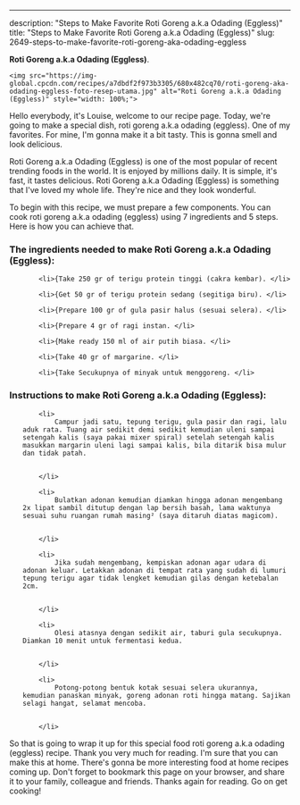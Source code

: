 ---
description: "Steps to Make Favorite Roti Goreng a.k.a Odading (Eggless)"
title: "Steps to Make Favorite Roti Goreng a.k.a Odading (Eggless)"
slug: 2649-steps-to-make-favorite-roti-goreng-aka-odading-eggless

<p>
	<strong>Roti Goreng a.k.a Odading (Eggless)</strong>. 
	
</p>
<p>
	
	<img src="https://img-global.cpcdn.com/recipes/a7dbdf2f973b3305/680x482cq70/roti-goreng-aka-odading-eggless-foto-resep-utama.jpg" alt="Roti Goreng a.k.a Odading (Eggless)" style="width: 100%;">
	
	
</p>
<p>
	Hello everybody, it's Louise, welcome to our recipe page. Today, we're going to make a special dish, roti goreng a.k.a odading (eggless). One of my favorites. For mine, I'm gonna make it a bit tasty. This is gonna smell and look delicious.
</p>
	
<p>
	Roti Goreng a.k.a Odading (Eggless) is one of the most popular of recent trending foods in the world. It is enjoyed by millions daily. It is simple, it's fast, it tastes delicious. Roti Goreng a.k.a Odading (Eggless) is something that I've loved my whole life. They're nice and they look wonderful.
</p>
<p>
	
</p>

<p>
To begin with this recipe, we must prepare a few components. You can cook roti goreng a.k.a odading (eggless) using 7 ingredients and 5 steps. Here is how you can achieve that.
</p>

<h3>The ingredients needed to make Roti Goreng a.k.a Odading (Eggless):</h3>

<ol>
	
		<li>{Take 250 gr of terigu protein tinggi (cakra kembar). </li>
	
		<li>{Get 50 gr of terigu protein sedang (segitiga biru). </li>
	
		<li>{Prepare 100 gr of gula pasir halus (sesuai selera). </li>
	
		<li>{Prepare 4 gr of ragi instan. </li>
	
		<li>{Make ready 150 ml of air putih biasa. </li>
	
		<li>{Take 40 gr of margarine. </li>
	
		<li>{Take Secukupnya of minyak untuk menggoreng. </li>
	
</ol>
<p>
	
</p>

<h3>Instructions to make Roti Goreng a.k.a Odading (Eggless):</h3>

<ol>
	
		<li>
			Campur jadi satu, tepung terigu, gula pasir dan ragi, lalu aduk rata. Tuang air sedikit demi sedikit kemudian uleni sampai setengah kalis (saya pakai mixer spiral) setelah setengah kalis masukkan margarin uleni lagi sampai kalis, bila ditarik bisa mulur dan tidak patah.
			
			
		</li>
	
		<li>
			Bulatkan adonan kemudian diamkan hingga adonan mengembang 2x lipat sambil ditutup dengan lap bersih basah, lama waktunya sesuai suhu ruangan rumah masing² (saya ditaruh diatas magicom).
			
			
		</li>
	
		<li>
			Jika sudah mengembang, kempiskan adonan agar udara di adonan keluar. Letakkan adonan di tempat rata yang sudah di lumuri tepung terigu agar tidak lengket kemudian gilas dengan ketebalan 2cm.
			
			
		</li>
	
		<li>
			Olesi atasnya dengan sedikit air, taburi gula secukupnya. Diamkan 10 menit untuk fermentasi kedua.
			
			
		</li>
	
		<li>
			Potong-potong bentuk kotak sesuai selera ukurannya, kemudian panaskan minyak, goreng adonan roti hingga matang. Sajikan selagi hangat, selamat mencoba.
			
			
		</li>
	
</ol>

<p>
	
</p>

<p>
	So that is going to wrap it up for this special food roti goreng a.k.a odading (eggless) recipe. Thank you very much for reading. I'm sure that you can make this at home. There's gonna be more interesting food at home recipes coming up. Don't forget to bookmark this page on your browser, and share it to your family, colleague and friends. Thanks again for reading. Go on get cooking!
</p>
